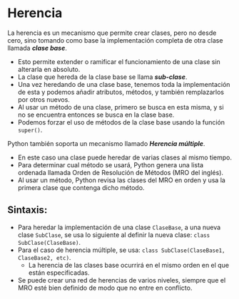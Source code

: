 Herencia
==========

La herencia es un mecanismo que permite crear clases, pero no desde cero, sino tomando como base la implementación completa de otra clase llamada ***clase base***.
* Esto permite extender o ramificar el funcionamiento de una clase sin alterarla en absoluto.
* La clase que hereda de la clase base se llama ***sub-clase***.
* Una vez heredando de una clase base, tenemos toda la implementación de esta y podemos añadir atributos, métodos, y también remplazarlos por otros nuevos.
* Al usar un método de una clase, primero se busca en esta misma, y si no se encuentra entonces se busca en la clase base.
* Podemos forzar el uso de métodos de la clase base usando la función `super()`.

Python también soporta un mecanismo llamado ***Herencia múltiple***. 
* En este caso una clase puede heredar de varias clases al mismo tiempo.
* Para determinar cual método se usará, Python genera una lista ordenada llamada Orden de Resolución de Métodos (MRO del inglés).
* Al usar un método, Python revisa las clases del MRO en orden y usa la primera clase que contenga dicho método.


Sintaxis:
----------

* Para heredar la implementación de una clase `ClaseBase`, a una nueva clase `SubClase`, se usa lo siguiente al definir la nueva clase: `class SubClase(ClaseBase)`.
* Para el caso de herencia múltiple, se usa: `class SubClase(ClaseBase1, ClaseBase2, etc)`.
    * La herencia de las clases base ocurrirá en el mismo orden en el que están especificadas.
* Se puede crear una red de herencias de varios niveles, siempre que el MRO esté bien definido de modo que no entre en conflicto.
